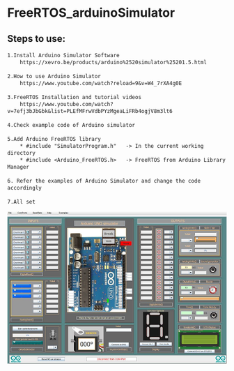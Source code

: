 # FreeRTOS_arduinoSimulator

## Steps to use:

	1.Install Arduino Simulator Software
		https://xevro.be/products/arduino%2520simulator%25201.5.html
		
	2.How to use Arduino Simulator 
		https://www.youtube.com/watch?reload=9&v=W4_7rXA4g0E
	
	3.FreeRTOS Installation and tutorial videos 
		https://www.youtube.com/watch?v=7efj3bJbGbk&list=PLEfMFrwVdbPYzMgeaLiFRb4ogjV8m3lt6
		
	4.Check example code of Arduino simulator 
		
	5.Add Arduino FreeRTOS library 
		* #include "SimulatorProgram.h"   -> In the current working directory
		* #include <Arduino_FreeRTOS.h>	  -> FreeRTOS from Arduino Library Manager
	
	6. Refer the examples of Arduino Simulator and change the code accordingly
	
	7.All set 
	
	
![alt text](https://github.com/avinaash67/FreeRTOS_arduinoSimulator/blob/main/arduinoSimulator.jpg)
	
